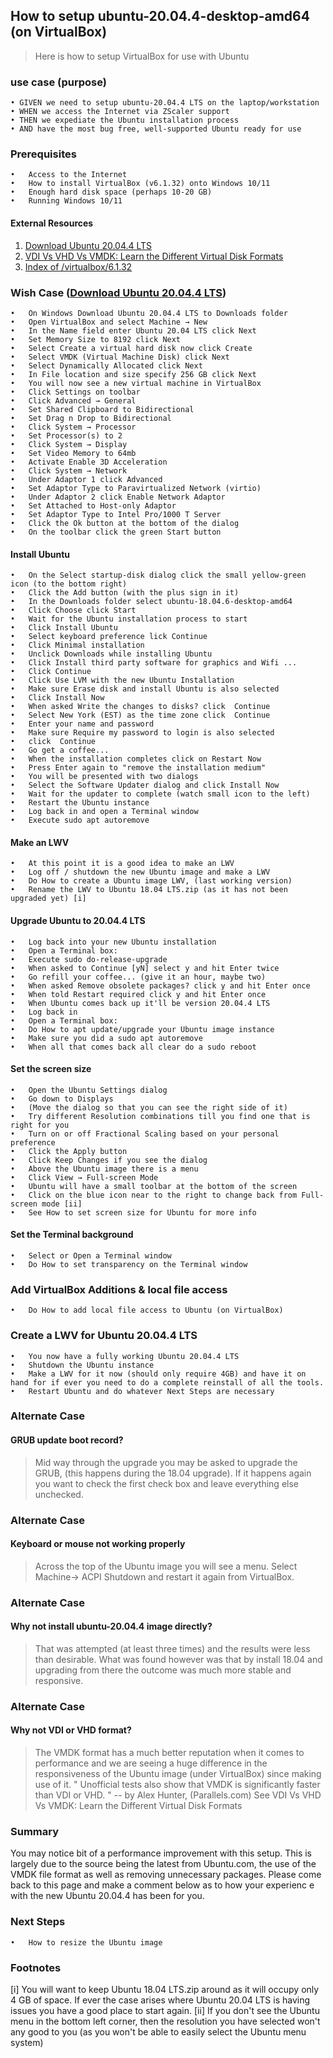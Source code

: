 

## How to setup ubuntu-20.04.4-desktop-amd64 (on VirtualBox)

>Here is how to setup VirtualBox for use with Ubuntu

### use case (purpose)
	• GIVEN we need to setup ubuntu-20.04.4 LTS on the laptop/workstation
	• WHEN we access the Internet via ZScaler support
	• THEN we expediate the Ubuntu installation process 
	• AND have the most bug free, well-supported Ubuntu ready for use

### Prerequisites
	•	Access to the Internet
	•	How to install VirtualBox (v6.1.32) onto Windows 10/11
	•	Enough hard disk space (perhaps 10-20 GB)
	•	Running Windows 10/11

#### External Resources
1. [Download Ubuntu 20.04.4 LTS](https://releases.ubuntu.com/20.04/) <br/>
2. [VDI Vs VHD Vs VMDK: Learn the Different Virtual Disk Formats](https://www.parallels.com/blogs/ras/vdi-vs-vhd-vs-vmdk/)<br/>
3. [Index of /virtualbox/6.1.32](http://download.virtualbox.org/virtualbox/6.1.32/)<br/>

### Wish Case ([Download Ubuntu 20.04.4 LTS](https://releases.ubuntu.com/20.04/))
	•	On Windows Download Ubuntu 20.04.4 LTS to Downloads folder
	•	Open VirtualBox and select Machine → New 
	•	In the Name field enter Ubuntu 20.04 LTS click Next
	•	Set Memory Size to 8192 click Next
	•	Select Create a virtual hard disk now click Create
	•	Select VMDK (Virtual Machine Disk) click Next
	•	Select Dynamically Allocated click Next
	•	In File location and size specify 256 GB click Next
	•	You will now see a new virtual machine in VirtualBox
	•	Click Settings on toolbar 
	•	Click Advanced → General
	•	Set Shared Clipboard to Bidirectional
	•	Set Drag n Drop to Bidirectional
	•	Click System → Processor
	•	Set Processor(s) to 2
	•	Click System → Display
	•	Set Video Memory to 64mb
	•	Activate Enable 3D Acceleration
	•	Click System → Network
	•	Under Adaptor 1 click Advanced
	•	Set Adaptor Type to Paravirtualized Network (virtio)
	•	Under Adaptor 2 click Enable Network Adaptor
	•	Set Attached to Host-only Adaptor
	•	Set Adaptor Type to Intel Pro/1000 T Server 
	•	Click the Ok button at the bottom of the dialog
	•	On the toolbar click the green Start button
#### Install Ubuntu
	•	On the Select startup-disk dialog click the small yellow-green icon (to the bottom right)
	•	Click the Add button (with the plus sign in it) 
	•	In the Downloads folder select ubuntu-18.04.6-desktop-amd64
	•	Click Choose click Start
	•	Wait for the Ubuntu installation process to start
	•	Click Install Ubuntu
	•	Select keyboard preference lick Continue
	•	Click Minimal installation
	•	Unclick Downloads while installing Ubuntu
	•	Click Install third party software for graphics and Wifi ...
	•	Click Continue
	•	Click Use LVM with the new Ubuntu Installation 
	•	Make sure Erase disk and install Ubuntu is also selected
	•	Click Install Now
	•	When asked Write the changes to disks? click  Continue
	•	Select New York (EST) as the time zone click  Continue
	•	Enter your name and password
	•	Make sure Require my password to login is also selected
	•	click  Continue
	•	Go get a coffee...
	•	When the installation completes click on Restart Now 
	•	Press Enter again to "remove the installation medium"
	•	You will be presented with two dialogs
	•	Select the Software Updater dialog and click Install Now
	•	Wait for the updater to complete (watch small icon to the left)
	•	Restart the Ubuntu instance
	•	Log back in and open a Terminal window
	•	Execute sudo apt autoremove
#### Make an LWV
	•	At this point it is a good idea to make an LWV
	•	Log off / shutdown the new Ubuntu image and make a LWV
	•	Do How to create a Ubuntu image LWV, (last working version)
	•	Rename the LWV to Ubuntu 18.04 LTS.zip (as it has not been upgraded yet) [i]
#### Upgrade Ubuntu to 20.04.4 LTS
	•	Log back into your new Ubuntu installation
	•	Open a Terminal box: 
	•	Execute sudo do-release-upgrade
	•	When asked to Continue [yN] select y and hit Enter twice
	•	Go refill your coffee... (give it an hour, maybe two)
	•	When asked Remove obsolete packages? click y and hit Enter once
	•	When told Restart required click y and hit Enter once
	•	When Ubuntu comes back up it'll be version 20.04.4 LTS
	•	Log back in
	•	Open a Terminal box:
	•	Do How to apt update/upgrade your Ubuntu image instance
	•	Make sure you did a sudo apt autoremove 
	•	When all that comes back all clear do a sudo reboot
#### Set the screen size
	•	Open the Ubuntu Settings dialog
	•	Go down to Displays 
	•	(Move the dialog so that you can see the right side of it)
	•	Try different Resolution combinations till you find one that is right for you
	•	Turn on or off Fractional Scaling based on your personal preference
	•	Click the Apply button
	•	Click Keep Changes if you see the dialog
	•	Above the Ubuntu image there is a menu
	•	Click View → Full-screen Mode 
	•	Ubuntu will have a small toolbar at the bottom of the screen
	•	Click on the blue icon near to the right to change back from Full-screen mode [ii]
	•	See How to set screen size for Ubuntu for more info
#### Set the Terminal background
	•	Select or Open a Terminal window 
	•	Do How to set transparency on the Terminal window
### Add VirtualBox Additions & local file access
	•	Do How to add local file access to Ubuntu (on VirtualBox)
### Create a LWV for Ubuntu 20.04.4 LTS
	•	You now have a fully working Ubuntu 20.04.4 LTS
	•	Shutdown the Ubuntu instance 
	•	Make a LWV for it now (should only require 4GB) and have it on hand for if ever you need to do a complete reinstall of all the tools.
	•	Restart Ubuntu and do whatever Next Steps are necessary
### Alternate Case
#### GRUB update boot record?
> Mid way through the upgrade you may be asked to upgrade the GRUB, (this happens during the 18.04 upgrade). If it happens again you want to check the first check box and leave everything else unchecked.
### Alternate Case
#### Keyboard or mouse not working properly
> Across the top of the Ubuntu image you will see a menu. Select Machine→ ACPI Shutdown and restart it again from VirtualBox.
### Alternate Case
#### Why not install ubuntu-20.04.4 image directly?
> That was attempted (at least three times) and the results were less than desirable. What was found however was that by install 18.04 and upgrading from there the outcome was much more stable and responsive.
### Alternate Case
#### Why not VDI or VHD format?
> The VMDK format has a much better reputation when it comes to performance and we are seeing a huge difference in the responsiveness of the Ubuntu image (under VirtualBox) since making use of it.
" Unofficial tests also show that VMDK is significantly faster than VDI or VHD. "
-- by Alex Hunter, (Parallels.com)
See VDI Vs VHD Vs VMDK: Learn the Different Virtual Disk Formats
### Summary
You may notice bit of a performance improvement with this setup. This is largely due to the source being the latest from Ubuntu.com, the use of the VMDK file format as well as removing unnecessary packages. Please come back to this page and make a comment below as to how your experienc e with the new Ubuntu 20.04.4 has been for you.
### Next Steps
	•	How to resize the Ubuntu image
### Footnotes
[i] You will want to keep Ubuntu 18.04 LTS.zip around as it will occupy only 4 GB of space. If ever the case arises where Ubuntu 20.04 LTS is having issues you have a good place to start again.
[ii] If you don't see the Ubuntu menu in the bottom left corner, then the resolution you have selected won't any good to you (as you won't be able to easily select the Ubuntu menu system)
